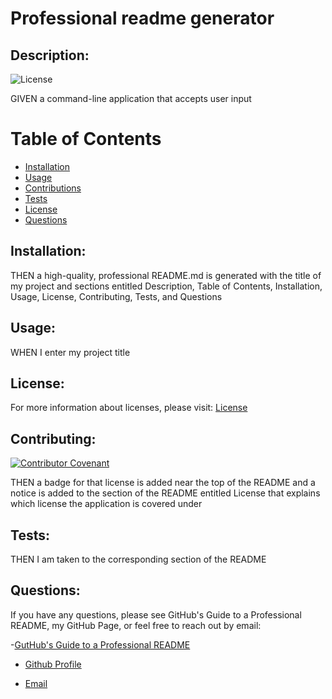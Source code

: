 
# Professional readme generator


## Description:

![License](https://img.shields.io/badge/License-MIT-blue.svg "License Badge")

GIVEN a command-line application that accepts user input


# Table of Contents 

- [Installation](#installation)
- [Usage](#usage)
- [Contributions](#contributions)
- [Tests](#tests)
- [License](#license)
- [Questions](#questions)

## Installation:

THEN a high-quality, professional README.md is generated with the title of my project and sections entitled Description, Table of Contents, Installation, Usage, License, Contributing, Tests, and Questions


## Usage:

WHEN I enter my project title



## License:


For more information about licenses, please visit:
[License](https://opensource.org/licenses/MIT)



## Contributing:

[![Contributor Covenant](https://img.shields.io/badge/Contributor%20Covenant-v2.0%20adopted-ff69b4.svg)](CODE_OF_CONDUCT.md)

THEN a badge for that license is added near the top of the README and a notice is added to the section of the README entitled License that explains which license the application is covered under


## Tests:

THEN I am taken to the corresponding section of the README


## Questions:


If you have any questions, please see GitHub's Guide to a Professional README, my GitHub Page, or feel free to reach out by email:

-[GutHub's Guide to a Professional README](https://github.com/coding-boot-camp/potential-enigma/blob/master/readme-guide.md)


- [Github Profile](https://github.com/suschuk24)


- [Email](suschuk24@gmail.com)

  